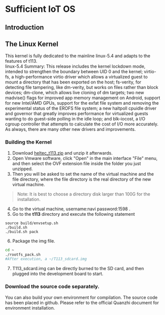 # Sufficient IoT OS

## Introduction


## The Linux Kernel
This kernel is fully dedicated to the mainline linux-5.4 and adapts to the features of t113.   
linux-5.4 Summary: This release includes the kernel lockdown mode, intended to strengthen the boundary between UID 0 and the kernel; virtio-fs, a high-performance virtio driver which allows a virtualized guest to mount a directory that has been exported on the host; fs-verity, for detecting file tampering, like dm-verity, but works on files rather than block devices; dm-clone, which allows live cloning of dm targets; two new madvise() flags for improved app memory management on Android, support for new Intel/AMD GPUs, support for the exfat file system and removing the experimental status of the EROFS file system; a new haltpoll cpuidle driver and governor that greatly improves performance for virtualized guests wanting to do guest-side polling in the idle loop; and blk-iocost, a I/O cgroup controller that attempts to calculate the cost of I/O more accurately. As always, there are many other new drivers and improvements.

### Building the Kernel
1. Download [heltec_t113.zip]() and unzip it afterwards.       
2. Open Vmware software, click "Open" in the main interface "File" menu, and then select the OVF extension file inside the folder you just unzipped.
3. Then you will be asked to set the name of the virtual machine and the file directory, where the file directory is the real directory of the new virtual machine.           
>Note: It is best to choose a directory disk larger than 100G for the installation.            

4. Go to the virtual machine, username:navi password:1598 .           
5. Go to the **t113** directory and execute the following statement
```
source build/envsetup.sh
./build.sh
./build.sh pack
```
6. Package the img file.
```sh
cd ~
./rootfs_pack.sh
#After execution, a ~/T113_sdcard.img
```
7. T113_sdcard.img  can be directly burned to the SD card, and then plugged into the development board to start.

### Download the source code separately.
You can also build your own environment for compilation. The source code has been placed in github. Please refer to the official Quanzhi document for environment installation.
